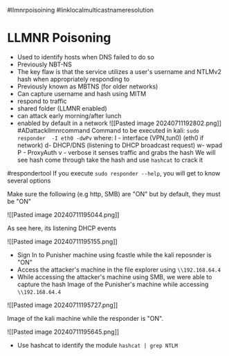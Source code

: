 #llmnrpoisoining
#linklocalmulticastnameresolution

# LLMNR Poisoning

- Used to identify hosts when DNS failed to do so
- Previously NBT-NS
- The key flaw is that the service utilizes a user's username and NTLMv2 hash when appropriately responding to
- Previously known as MBTNS (for older networks)
- Can capture username and hash using MITM
- respond to traffic
- shared folder (LLMNR enabled)
- can attack early morning/after lunch
- enabled by default in a network
![[Pasted image 20240711192802.png]]
#ADattackllmnrcommand
Command to be executed in kali: `sudo responder  -I eth0 -dwPv`
where:
I - interface (VPN,tun0) (eth0 if network)
d- DHCP/DNS (listening to DHCP broadcast request)
w- wpad
P - ProxyAuth
v - verbose
it senses traffic and grabs the hash
We will see hash come through 
take the hash and use `hashcat` to crack it

#respondertool
If you execute `sudo responder --help`, you will get to know several options

Make sure the following (e.g http, SMB) are "ON" but by default, they must be "ON"

![[Pasted image 20240711195044.png]]

As see here, its listening DHCP events

![[Pasted image 20240711195155.png]]

- Sign In to Punisher machine using fcastle while the kali reposnder is "ON"
- Access the attacker's machine in the file explorer using `\\192.168.64.4`
- While accessing the attacker's machine using SMB, we were able to capture the hash
Image of the Punisher's machine while accessing `\\192.168.64.4`

![[Pasted image 20240711195727.png]]

Image of the kali machine while the responder is "ON". 

![[Pasted image 20240711195645.png]]

- Use hashcat to identify the module `hashcat | grep NTLM`